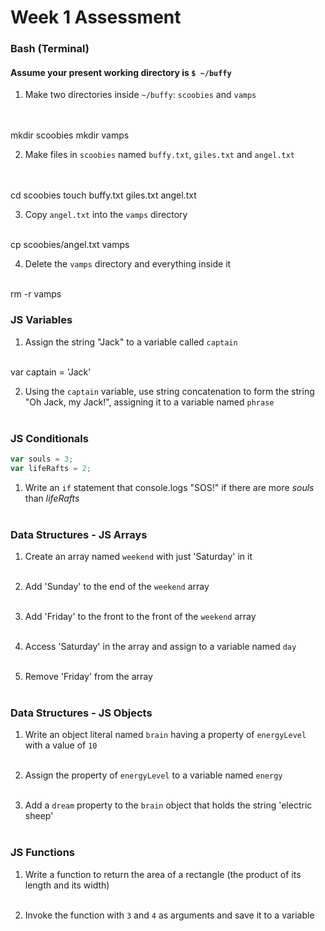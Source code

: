 # Week 1 Assessment

### Bash (Terminal)

#### Assume your present working directory is `$ ~/buffy`

1. Make two directories inside `~/buffy`: `scoobies` and `vamps`
<br><br><br>

mkdir scoobies
mkdir vamps

2. Make files in `scoobies` named `buffy.txt`, `giles.txt` and `angel.txt`
<br><br><br>

cd scoobies
touch buffy.txt giles.txt angel.txt

3. Copy `angel.txt` into the `vamps` directory
<br><br>

cp scoobies/angel.txt vamps

4. Delete the `vamps` directory and everything inside it
<br><br>

rm -r vamps

### JS Variables

1. Assign the string "Jack" to a variable called `captain`
<br><br>

var captain = 'Jack'

2. Using the `captain` variable, use string concatenation to form the string "Oh Jack, my Jack!", assigning it to a variable named `phrase`
<br><br>



### JS Conditionals
```js
var souls = 3;
var lifeRafts = 2;
```

1. Write an `if` statement that console.logs "SOS!" if there are more _souls_ than _lifeRafts_
<br><br>


### Data Structures - JS Arrays

1. Create an array named `weekend` with just 'Saturday' in it
<br><br>

2. Add 'Sunday' to the end of the `weekend` array
<br><br>

3. Add 'Friday' to the front to the front of the `weekend` array
<br><br>

4. Access 'Saturday' in the array and assign to a variable named `day`
<br><br>

5. Remove 'Friday' from the array
<br><br>

### Data Structures - JS Objects

1. Write an object literal named `brain` having a property of `energyLevel` with a value of `10`
<br><br>

2. Assign the property of `energyLevel` to a variable named `energy`
<br><br>

3. Add a `dream` property to the `brain` object that holds the string  'electric sheep'
<br><br>

### JS Functions

1. Write a function to return the area of a rectangle (the product of its length and its width)
<br><br>

2. Invoke the function with `3` and `4` as arguments and save it to a variable
<br><br>
